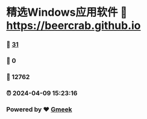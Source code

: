 # 精选Windows应用软件 :link: https://beercrab.github.io 
### :page_facing_up: [31](https://beercrab.github.io/tag.html) 
### :speech_balloon: 0 
### :hibiscus: 12762 
### :alarm_clock: 2024-04-09 15:23:16 
### Powered by :heart: [Gmeek](https://github.com/Meekdai/Gmeek)
